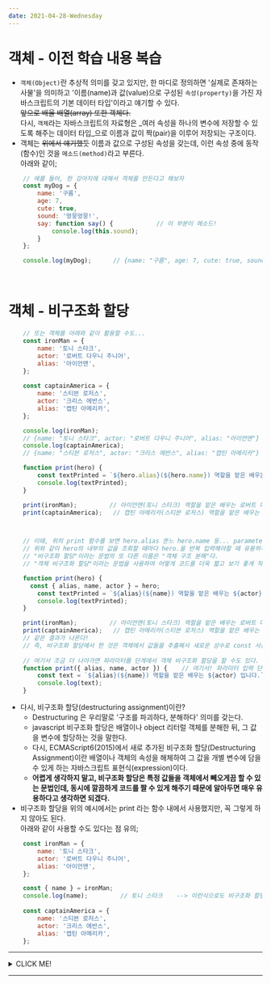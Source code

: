 ```yaml
---
date: 2021-04-28-Wednesday
---
```


# 객체 - 이전 학습 내용 복습
- `객체(Object)`란 추상적 의미를 갖고 있지만, 한 마디로 정의하면 '실제로 존재하는 사물'을 의미하고 '이름(name)과 값(value)으로 구성된 `속성(property)`을 가진 자바스크립트의 기본 데이터 타입'이라고 얘기할 수 있다.    
~~앞으로 배울 배열(array) 또한 객체다.~~    
다시, `객체`라는 자바스크립트의 자료형은 _여러 속성을 하나의 변수에 저장할 수 있도록 해주는 데이터 타입_으로 이름과 값이 짝(pair)을 이루어 저장되는 구조이다.  
- 객체는 ~~위에서 얘기했듯~~ 이름과 값으로 구성된 속성을 갖는데, 이런 속성 중에 동작(함수)인 것을 `메소드(method)`라고 부른다.      
아래와 같이; 
```javascript  
	// 에를 들어, 한 강아지에 대해서 객체를 만든다고 해보자 
	const myDog = {
		name: '구름',
		age: 7, 
		cute: true,
		sound: '멍뭉멍뭉!',
		say: function say() {            // 이 부분이 메소드! 
			console.log(this.sound);
		}
	};

	console.log(myDog);      // {name: "구름", age: 7, cute: true, sound: "멍뭉멍뭉!", say: ƒ}  
```

<br>

# 객체 - 비구조화 할당 
```javascript  
	// 또는 객체를 아래와 같이 활용할 수도... 
	const ironMan = {
		name: '토니 스타크',
		actor: '로버트 다우니 주니어', 
		alias: '아이언맨',
	};
	
	const captainAmerica = {
		name: '스티븐 로저스',
		actor: '크리스 에반스', 
		alias: '캡틴 아메리카',
	};

	console.log(ironMan);
	// {name: "토니 스타크", actor: "로버트 다우니 주니어", alias: "아이언맨"}
	console.log(captainAmerica);
	// {name: "스티븐 로저스", actor: "크리스 에반스", alias: "캡틴 아메리카"}

	function print(hero) {
		const textPrinted = `${hero.alias}(${hero.name}) 역할을 맡은 배우는 ${hero.actor}입니다.`;
		console.log(textPrinted);
	}

	print(ironMan);        	// 아이언맨(토니 스타크) 역할을 맡은 배우는 로버트 다우니 주니어입니다.
	print(captainAmerica);   // 캡틴 아메리카(스티븐 로저스) 역할을 맡은 배우는 크리스 에반스입니다.



	// 이때, 위의 print 함수를 보면 hero.alias 똔느 hero.name 등... parameter로 받아온 hero를 계속해서 반복 사용하고 있는 것을 확인할 수 있다... 
	// 위와 같이 hero의 내부의 값을 조회할 때마다 hero.을 반복 입력해야할 때 유용하게 사용될 수 있는 문법이 바로 ES6 의 "비구조화 할당"이라는 문법이다. 
	// "비구조화 할당"이라는 문법의 또 다른 이름은 "객체 구조 분해"다.  
	// "객체 비구조화 할당"이라는 문법을 사용하여 어떻게 코드를 더욱 짧고 보기 좋게 작성할 수 있는지에 대해 알아보자! 

	function print(hero) {
	  const { alias, name, actor } = hero;
		const textPrinted = `${alias}(${name}) 역할을 맡은 배우는 ${actor}입니다.`;
		console.log(textPrinted);
	}

	print(ironMan);        	// 아이언맨(토니 스타크) 역할을 맡은 배우는 로버트 다우니 주니어입니다.
	print(captainAmerica);   // 캡틴 아메리카(스티븐 로저스) 역할을 맡은 배우는 크리스 에반스입니다.
	// 같은 결과가 나온다! 
	// 즉, 비구조화 할당에서 한 것은 객체에서 값들을 추출해서 새로운 상수로 const 사용해 선언해 주는 것이었다.
	
	// 여기서 조금 더 나아가면 파라미터를 단계에서 객체 비구조화 할당을 할 수도 있다. 아래와 같이...
	function print({ alias, name, actor }) {    // 여기서! 파라미터 입력 단계에서!! 
		const text = `${alias}(${name}) 역할을 맡은 배우는 ${actor} 입니다.`;
		console.log(text);
	}
```
- 다시, 비구조화 할당(destructuring assignment)이란? 
	- Destructuring 은 우리말로 '구조를 파괴하다, 분해하다' 의미를 갖는다.
	- javascript 비구조화 할당은 배열이나 object 리터럴 객체를 분해한 뒤, 그 값을 변수에 할당하는 것을 말한다. 
	- 다시, ECMAScript6(2015)에서 새로 추가된 비구조화 할당(Destructuring Assignment)이란 배열이나 객체의 속성을 해체하여 그 값을 개별 변수에 담을 수 있게 하는 자바스크립트 표현식(expression)이다.
	- **어렵게 생각하지 말고, 비구조화 할당은 특정 값들을 객체에서 빼오게끔 할 수 있는 문법인데, 동시에 깔끔하게 코드를 짤 수 있게 해주기 때문에 알아두면 매우 유용하다고 생각하면 되겠다.**
- 비구조화 할당을 위의 예시에서는 print 라는 함수 내에서 사용했지만, 꼭 그렇게 하지 않아도 된다.   
아래와 같이 사용할 수도 있다는 점 유의;   
```javascript  
	const ironMan = {
		name: '토니 스타크',
		actor: '로버트 다우니 주니어', 
		alias: '아이언맨',
	};

	const { name } = ironMan;
	console.log(name);         // 토니 스타크    --> 이런식으로도 비구조화 할당을 할수있으니 꼭 알아둘 것!  
	
	const captainAmerica = {
		name: '스티븐 로저스',
		actor: '크리스 에반스', 
		alias: '캡틴 아메리카',
	};
```

---
<details>
<summary>CLICK ME!</summary>

- cf. 
	- https://velog.io/@surim014/웹을-움직이는-근육-JavaScript란-무엇인가-part-7-Object-35k01xmdfp
	- https://learnjs.vlpt.us/basics/06-object.html#객체-비구조화-할당
	- https://developer.mozilla.org/ko/docs/Web/JavaScript/Reference/Operators/Destructuring_assignment
	- https://velog.io/@recordboy/ES6-비구조화-할당Destructuring-Assignment
	- https://2dubbing.tistory.com/80

</details>

---